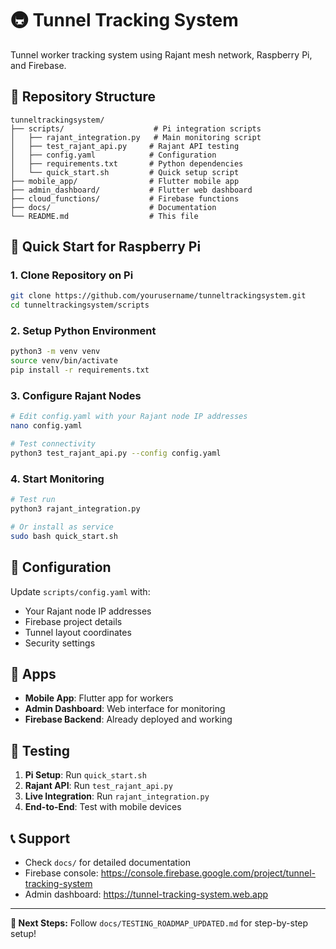 # 🚇 Tunnel Tracking System

Tunnel worker tracking system using Rajant mesh network, Raspberry Pi, and Firebase.

## 📁 Repository Structure

```
tunneltrackingsystem/
├── scripts/                    # Pi integration scripts
│   ├── rajant_integration.py   # Main monitoring script
│   ├── test_rajant_api.py     # Rajant API testing
│   ├── config.yaml            # Configuration
│   ├── requirements.txt       # Python dependencies
│   └── quick_start.sh         # Quick setup script
├── mobile_app/                # Flutter mobile app
├── admin_dashboard/           # Flutter web dashboard  
├── cloud_functions/           # Firebase functions
├── docs/                      # Documentation
└── README.md                  # This file
```

## 🚀 Quick Start for Raspberry Pi

### 1. Clone Repository on Pi
```bash
git clone https://github.com/yourusername/tunneltrackingsystem.git
cd tunneltrackingsystem/scripts
```

### 2. Setup Python Environment
```bash
python3 -m venv venv
source venv/bin/activate
pip install -r requirements.txt
```

### 3. Configure Rajant Nodes
```bash
# Edit config.yaml with your Rajant node IP addresses
nano config.yaml

# Test connectivity
python3 test_rajant_api.py --config config.yaml
```

### 4. Start Monitoring
```bash
# Test run
python3 rajant_integration.py

# Or install as service
sudo bash quick_start.sh
```

## 🔧 Configuration

Update `scripts/config.yaml` with:
- Your Rajant node IP addresses
- Firebase project details
- Tunnel layout coordinates
- Security settings

## 📱 Apps

- **Mobile App**: Flutter app for workers
- **Admin Dashboard**: Web interface for monitoring
- **Firebase Backend**: Already deployed and working

## 🧪 Testing

1. **Pi Setup**: Run `quick_start.sh` 
2. **Rajant API**: Run `test_rajant_api.py`
3. **Live Integration**: Run `rajant_integration.py`
4. **End-to-End**: Test with mobile devices

## 📞 Support

- Check `docs/` for detailed documentation
- Firebase console: https://console.firebase.google.com/project/tunnel-tracking-system
- Admin dashboard: https://tunnel-tracking-system.web.app

---

**🎯 Next Steps:** Follow `docs/TESTING_ROADMAP_UPDATED.md` for step-by-step setup! 